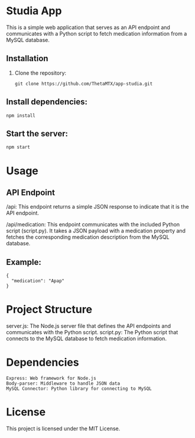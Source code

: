 # Studia App

This is a simple web application that serves as an API endpoint and communicates with a Python script to fetch medication information from a MySQL database.

## Installation

1. Clone the repository:
   ```
   git clone https://github.com/ThetaMTX/app-studia.git
   ```
## Install dependencies:
```
npm install
```
## Start the server:
```
npm start
```
# Usage
## API Endpoint

/api: This endpoint returns a simple JSON response to indicate that it is the API endpoint.

/api/medication: This endpoint communicates with the included Python script (script.py). It takes a JSON payload with a medication property and fetches the corresponding medication description from the MySQL database.

## Example:
```
{
  "medication": "Apap"
}
```

# Project Structure
server.js: The Node.js server file that defines the API endpoints and communicates with the Python script.
script.py: The Python script that connects to the MySQL database to fetch medication information.

# Dependencies
```
Express: Web framework for Node.js
Body-parser: Middleware to handle JSON data
MySQL Connector: Python library for connecting to MySQL
```

# License
This project is licensed under the MIT License.

